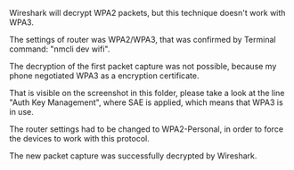 Wireshark will decrypt WPA2 packets, but this technique doesn't work with WPA3.

The settings of router was WPA2/WPA3, that was confirmed by Terminal command: "nmcli dev wifi".

The decryption of the first packet capture was not possible, because my phone negotiated WPA3 as a encryption certificate.

That is visible on the screenshot in this folder, please take a look at the line "Auth Key Management", where SAE is applied, which means that WPA3 is in use.

The router settings had to be changed to WPA2-Personal, in order to force the devices to work with this protocol.

The new packet capture was successfully decrypted by Wireshark.
